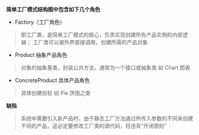 **简单工厂模式结构图中包含如下几个角色**

* Factory（工厂角色）
> 即工厂类，是简单工厂模式的核心，负责实现创建所有产品实例的内部逻辑；
>工厂类可以被外界直接调用，创建所需的产品对象

* Product 抽象产品角色
> 对象的抽象基类，封装公共方法，通常为一个接口或抽象类
> 如 Chart 图表

* ConcreteProduct 具体产品角色
> 具体创建目标 如 Pie 饼图之类

**缺陷**
> 系统中需要引入新产品时，由于静态工厂方法通过所传入参数的不同来创建不同的产品，这必定要修改工厂类的源代码，将违背“开闭原则”